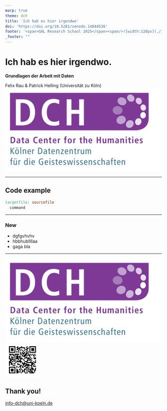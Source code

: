 ```yaml
---
marp: true
theme: dch
title: 'Ich hab es hier irgendwo'
doi: 'https://doi.org/10.5281/zenodo.14844538'
footer: '<span>GAL Research School 2025</span><span/>![width:120px](./img/dch_logo.png)'
_footer: ""
---
```


# Ich hab es hier irgendwo.

**Grundlagen der Arbeit mit Daten**

Felix Rau & Patrick Helling
(Universität zu Köln)
<br/>
![width:200px](./img/dch_logo.png)

---

## Code example

```makefile
targetfile: sourcefile
  command
```

---

### New

- dgfgvhvhv
- hbbhubllllaa
- gaga bla

---

<!-- footer: 'div style="footer.align-items:center"><div>![width:30px](./img/cc.svg) ![width:30px](./img/by.svg) <a href="https://creativecommons.org/licenses/by/4.0/">CC-BY 4.0</a></div> <div/> <div/>'-->

<!-- <style>
footer{
    display: flex;
    justify-content: start;
    align-items: center;
    gap: 5px
  }
  </style> -->

![bg vertical right:50% w:500](./img/dch_logo.png)
![bg vertical right:50% w:200](./img/qr.png)

## Thank you!

<info-dch@uni-koeln.de>